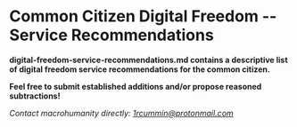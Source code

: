 # Common Citizen Digital Freedom -- Service Recommendations #

**digital-freedom-service-recommendations.md contains a descriptive list of digital freedom service recommendations for the common citizen.**

**Feel free to submit established additions and/or propose reasoned subtractions!**

*Contact macrohumanity directly: 1rcummin@protonmail.com*
